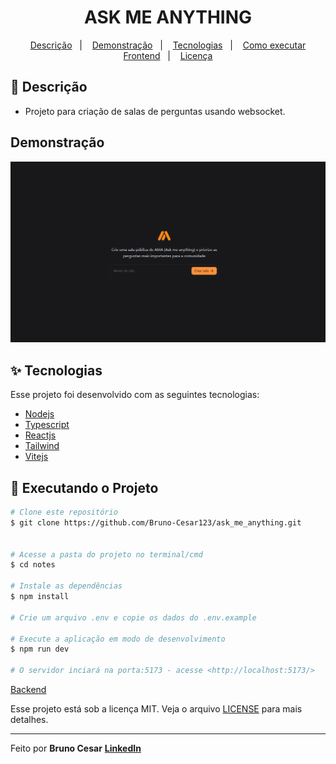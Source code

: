 <h1 align="center">ASK ME ANYTHING</h1>

<p align="center">
  <a href="#-descricao">Descrição</a>&nbsp;&nbsp;&nbsp;|&nbsp;&nbsp;&nbsp;
  <a href="#-demonstração">Demonstração</a>&nbsp;&nbsp;&nbsp;|&nbsp;&nbsp;&nbsp;
  <a href="#-tecnologias">Tecnologias</a>&nbsp;&nbsp;&nbsp;|&nbsp;&nbsp;&nbsp;
  <a href="#-executando-o-projeto">Como executar Frontend</a>&nbsp;&nbsp;&nbsp;|&nbsp;&nbsp;&nbsp;
  <a href="#-licença">Licença</a>
</p>

## 📜 Descrição

- Projeto para criação de salas de perguntas usando websocket.

## Demonstração

<img width="800px" alt="home" src="./.github/home.png">

## ✨ Tecnologias

Esse projeto foi desenvolvido com as seguintes tecnologias:

- [Nodejs](https://nodejs.org/en/)
- [Typescript](https://www.typescriptlang.org/)
- [Reactjs](https://pt-br.reactjs.org/)
- [Tailwind](https://tailwindcss.com/)
- [Vitejs](https://vitejs.dev/)

## 🎲 Executando o Projeto

```bash
# Clone este repositório
$ git clone https://github.com/Bruno-Cesar123/ask_me_anything.git


# Acesse a pasta do projeto no terminal/cmd
$ cd notes

# Instale as dependências
$ npm install

# Crie um arquivo .env e copie os dados do .env.example

# Execute a aplicação em modo de desenvolvimento
$ npm run dev

# O servidor inciará na porta:5173 - acesse <http://localhost:5173/>

```

 [Backend](https://github.com/Bruno-Cesar123/api_ask_me_anything.git)


Esse projeto está sob a licença MIT. Veja o arquivo [LICENSE](license) para mais detalhes.

---

Feito por **Bruno Cesar** [**LinkedIn**](https://www.linkedin.com/in/bruno-cesar-b0039715a/)